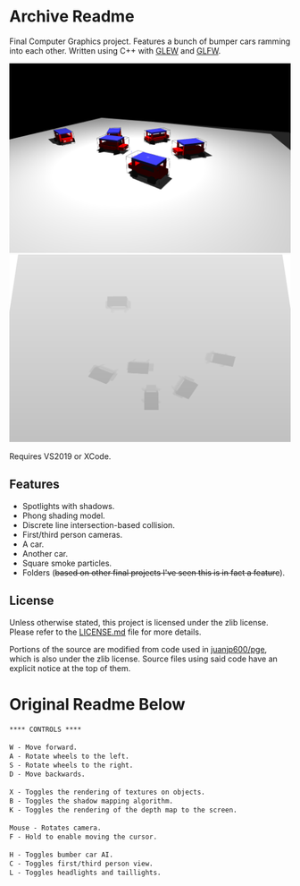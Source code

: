 # Archive Readme
Final Computer Graphics project. Features a bunch of bumper cars ramming into each other. Written using C++ with [GLEW][glew] and [GLFW][glfw].

![What'd you expect?](Images/Screenshot.png)
![Depth map from light source.](Images/DepthMap.png)

Requires VS2019 or XCode.

## Features
* Spotlights with shadows.
* Phong shading model.
* Discrete line intersection-based collision.
* First/third person cameras.
* A car.
* Another car.
* Square smoke particles.
* Folders (~~based on other final projects I've seen this is in fact a feature~~).


## License
Unless otherwise stated, this project is licensed under the zlib license. Please refer to the [LICENSE.md](LICENSE.md) file for more details.

Portions of the source are modified from code used in [juanjp600/pge](https://github.com/juanjp600/pge), which is also under the zlib license. Source files using said code have an explicit notice at the top of them.

# Original Readme Below

```
**** CONTROLS ****

W - Move forward.
A - Rotate wheels to the left.
S - Rotate wheels to the right.
D - Move backwards.

X - Toggles the rendering of textures on objects.
B - Toggles the shadow mapping algorithm.
K - Toggles the rendering of the depth map to the screen.

Mouse - Rotates camera.
F - Hold to enable moving the cursor.

H - Toggles bumber car AI.
C - Toggles first/third person view.
L - Toggles headlights and taillights.
```

[glew]: http://glew.sourceforge.net/
[glfw]: https://www.glfw.org/
